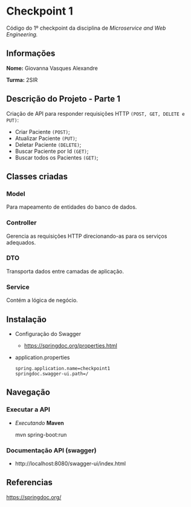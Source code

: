 # Checkpoint 1

Código do 1º checkpoint da disciplina de *Microservice and Web Engineering.*

## Informações 

**Nome:** Giovanna Vasques Alexandre

**Turma:** 2SIR

## Descrição do Projeto - Parte 1

Criação de API para responder requisições HTTP ``(POST, GET, DELETE e PUT)``:

- Criar Paciente ``(POST)``;
- Atualizar Paciente ``(PUT)``;
- Deletar Paciente ``(DELETE)``;
- Buscar Paciente por Id ``(GET)``;
- Buscar todos os Pacientes ``(GET)``;

## Classes criadas

### Model

Para mapeamento de entidades do banco de dados.

### Controller

Gerencia as requisições HTTP direcionando-as para os serviços adequados.

### DTO

Transporta dados entre camadas de aplicação.

### Service

Contém a lógica de negócio.

## Instalação

- Configuração do Swagger
    - https://springdoc.org/properties.html

- application.properties
    
    ```
    spring.application.name=checkpoint1
    springdoc.swagger-ui.path=/
    ```

## Navegação

### Executar a API
- *Executando* **Maven**

    mvn spring-boot:run

### Documentação API (swagger)
	
- http://localhost:8080/swagger-ui/index.html

## Referencias

https://springdoc.org/
